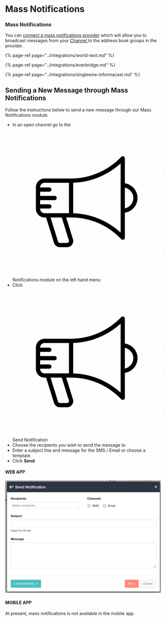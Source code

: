 # Mass Notifications

### Mass Notifications

You can [connect a mass notifications provider](adding-mass-notification-providers.md) which will allow you to broadcast messages from your [Channel ](../channels/)to the address book groups in the provider. 

{% page-ref page="../integrations/world-text.md" %}

{% page-ref page="../integrations/everbridge.md" %}

{% page-ref page="../integrations/singlewire-informacast.md" %}

## Sending a New Message through Mass Notifications

  
Follow the instructions below to send a new message through our Mass Notifications module.

* In an open channel go to the ![Image Placeholder](../../.gitbook/assets/announcement-icon%20%281%29.png)Notifications module on the left hand menu
* Click ![](../../.gitbook/assets/announcement-icon.png)Send Notification
* Choose the recipients you wish to send the message to
* Enter a subject line and message for the SMS / Email or choose a template
* Click **Send** 

#### WEB APP 

![](../../.gitbook/assets/mass-notifications.png)

#### MOBILE APP

At present, mass notifications is not available in the mobile app.

